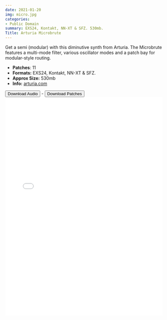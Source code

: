 ```yaml
---
date: 2021-01-20
img: micro.jpg
categories:
- Public Domain
summary: EXS24, Kontakt, NN-XT & SFZ. 530mb.
Title: Arturia Microbrute
---
```


Get a semi (modular) with this diminutive synth from Arturia. The Microbrute features a multi-mode filter, various oscillator modes and a patch bay for modular-style routing.

* **Patches**: 11
* **Formats:**  EXS24, Kontakt, NN-XT & SFZ. 
* **Approx Size:** 530mb
* **Info:** [arturia.com](https://www.arturia.com/microbrute/overview/)

<div class="buttons"> <a href="https://www.dropbox.com/sh/6cip8xw4itmqze4/AAD0slrsmTSqVi_BQY3RoLzla?dl=0"> <button>Download Audio</button></a> - <a href="https://github.com/publicsamples/Arturia-Microbrute"> <button>Download Patches</button></a></div>



<iframe width="100%" height="700px" src="/Demos/demos/ArturiaMicrobrute.html" scrolling="no" frameborder="0" allow="accelerometer; autoplay; clipboard-write; encrypted-media; gyroscope; picture-in-picture" allowfullscreen></iframe>
